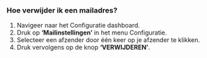 ### Hoe verwijder ik een mailadres?
1.	Navigeer naar het Configuratie dashboard.
2.	Druk op **‘Mailinstellingen’** in het menu Configuratie. 
3.	Selecteer een afzender door één keer op je afzender te klikken. 
4.	Druk vervolgens op de knop **‘VERWIJDEREN’**.
